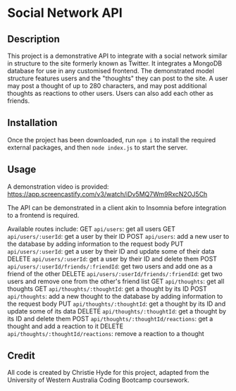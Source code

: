 # Social Network API

## Description
This project is a demonstrative API to integrate with a social network similar in structure to the site formerly known as Twitter. It integrates a MongoDB database for use in any customised frontend.
The demonstrated model structure features users and the "thoughts" they can post to the site. A user may post a thought of up to 280 characters, and may post additional thoughts as reactions to other users. Users can also add each other as friends.

## Installation
Once the project has been downloaded, run `npm i` to install the required external packages, and then `node index.js` to start the server.

## Usage
A demonstration video is provided: https://app.screencastify.com/v3/watch/iDv5MQ7Wm9RxcN2OJ5Ch

The API can be demonstrated in a client akin to Insomnia before integration to a frontend is required.

Available routes include:
GET `api/users`: get all users
GET `api/users/:userId`: get a user by their ID
POST `api/users`: add a new user to the database by adding information to the request body
PUT `api/users/:userId`: get a user by their ID and update some of their data
DELETE `api/users/:userId`: get a user by their ID and delete them
POST `api/users/:userId/friends/:friendId`: get two users and add one as a friend of the other
DELETE `api/users/:userId/friends/:friendId`: get two users and remove one from the other's friend list
GET `api/thoughts`: get all thoughts
GET `api/thoughts/:thoughtId`: get a thought by its ID
POST `api/thoughts`: add a new thought to the database by adding information to the request body
PUT `api/thoughts/:thoughtId`: get a thought by its ID and update some of its data
DELETE `api/thoughts/:thoughtId`: get a thought by its ID and delete them
POST `api/thoughts/:thoughtId/reactions`: get a thought and add a reaction to it
DELETE `api/thoughts/:thoughtId/reactions`: remove a reaction to a thought

## Credit
All code is created by Christie Hyde for this project, adapted from the University of Western Australia Coding Bootcamp coursework.